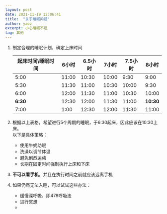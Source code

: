 ```yaml
---
layout: post
date: 2021-11-19 12:06:41
title:  "关于睡眠问题"
author: yaoz
excerpt: 小心睡眠不足
tag: 其他
---
```


1.  制定合理的睡眠计划，确定上床时间

    |起床时间\\睡眠时间|6小时|6.5小时|7小时|7.5小时|**8小时**|
    |---|---|---|---|---|---|
    |5:00|11:00|10:30|10:00|9:30|9:00|
    |5:30|11:30|11:00|10:30|10:00|9:30|
    |6:00|12:00|11:30|11:00|10:30|10:00|
    |**6:30**|12:30|12:00|11:30|11:00|**10:30**|
    |7:00|1:00|12:30|12:00|11:30|11:00|

2.  根据以上表格，希望进行5个周期的睡眠，于6:30起床，因此应该在10:30上床。  
    以下是具体策略：
    - 使用牛奶助眠
    - 洗澡以调节体温
    - 避免剧烈运动
    - 长期在固定时间强制执行上床和下床
3.  **不可以看手机**，并且在执行时间之前就应该远离手机
4.  如果仍然无法入睡，可以试试这些办法：
    - 缓慢深呼吸，即478呼吸法
    - 进行冥想
    - 